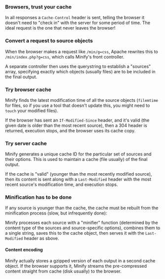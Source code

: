 ### Browsers, trust your cache ###

In all responses a ` Cache-Control ` header is sent, telling the browser it doesn't need to "check in" with the server for some period of time. The ideal request is the one that never leaves the browser!

### Convert a request to source objects ###

When the browser makes a request like ` /min/g=css `, Apache rewrites this to ` /min/index.php?g=css `, which calls Minify's front controller.

A separate controller then uses the querystring to establish a "sources" array, specifying exactly which objects (usually files) are to be included in the final output.

### Try browser cache ###

Minify finds the latest modification time of all the source objects (` filemtime ` for files, so if you use a tool that doesn't update this, you might need to ` touch ` your modified files).

If the browser has sent an ` If-Modified-Since ` header, and it's valid (the given date is older than the most recent source), then a 304 header is returned, execution stops, and the browser uses its cache copy.

### Try server cache ###

Minify generates a unique cache ID for the particular set of sources and their options. This is used to maintain a cache (file usually) of the final output.

If the cache is "valid" (younger than the most recently modified source), then its content is sent along with a ` Last-Modified ` header with the most recent source's modification time, and execution stops.

### Minification has to be done ###

If any source is younger than the cache, the cache must be rebuilt from the minification process (slow, but infrequently done):

Minify processes each source with a "minifier" function (determined by the content type of the sources and source-specific options), combines them to a single string, saves this to the cache object, then serves it with the ` Last-Modified ` header as sbove.

#### Content encoding ####

Minify actually stores a gzipped version of each output in a second cache object. If the browser supports it, Minify streams the pre-compressed content straight from cache (disk usually) to the browser.